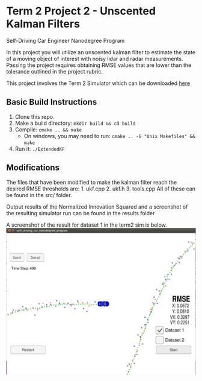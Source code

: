 # Term 2 Project 2 - Unscented Kalman Filters
Self-Driving Car Engineer Nanodegree Program

In this project you will utilize an unscented kalman filter to estimate the state of a moving object of interest with noisy lidar and radar measurements. Passing the project requires obtaining RMSE values that are lower than the tolerance outlined in the project rubric. 

This project involves the Term 2 Simulator which can be downloaded [here](https://github.com/udacity/self-driving-car-sim/releases)

## Basic Build Instructions

1. Clone this repo.
2. Make a build directory: `mkdir build && cd build`
3. Compile: `cmake .. && make` 
   * On windows, you may need to run: `cmake .. -G "Unix Makefiles" && make`
4. Run it: `./ExtendedKF `

## Modifications
The files that have been modified to make the kalman filter reach the desired RMSE thresholds are:
	1. ukf.cpp
	2. ukf.h
	3. tools.cpp
All of these can be found in the src/ folder.

Output results of the Normalized Innovation Squared and a screenshot of the resulting simulator run can be found in the results folder 

A screenshot of the result for dataset 1 in the term2 sim is below.
![Screenshot](/results/result_ss.jpg)